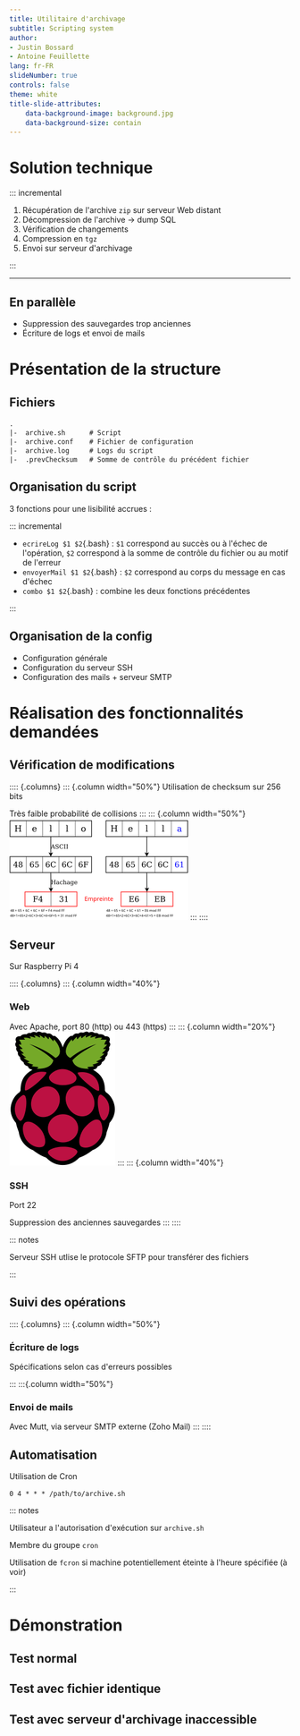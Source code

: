 ```yaml
---
title: Utilitaire d'archivage
subtitle: Scripting system
author:
- Justin Bossard
- Antoine Feuillette
lang: fr-FR
slideNumber: true
controls: false
theme: white
title-slide-attributes:
    data-background-image: background.jpg
    data-background-size: contain
---
```


# Solution technique

::: incremental

1. Récupération de l'archive `zip` sur serveur Web distant
2. Décompression de l'archive → dump SQL
3. Vérification de changements
4. Compression en `tgz`
5. Envoi sur serveur d'archivage

:::

***

## En parallèle

- Suppression des sauvegardes trop anciennes
- Écriture de logs et envoi de mails

# Présentation de la structure

## Fichiers

```
.
|-  archive.sh      # Script
|-  archive.conf    # Fichier de configuration
|-  archive.log     # Logs du script
|-  .prevChecksum   # Somme de contrôle du précédent fichier
```

## Organisation du script

3 fonctions pour une lisibilité accrues :

::: incremental

- `ecrireLog $1 $2`{.bash} : `$1` correspond au succès ou à l'échec de l'opération, `$2` correspond à la somme de contrôle du fichier ou au motif de l'erreur
- `envoyerMail $1 $2`{.bash} : `$2` correspond au corps du message en cas d'échec
- `combo $1 $2`{.bash} : combine les deux fonctions précédentes

:::

## Organisation de la config

- Configuration générale
- Configuration du serveur SSH
- Configuration des mails + serveur SMTP

# Réalisation des fonctionnalités demandées

## Vérification de modifications

:::: {.columns}
::: {.column width="50%"}
Utilisation de checksum sur 256 bits

Très faible probabilité de collisions
:::
::: {.column width="50%"}
![](checksum.png)
:::
::::

## Serveur

Sur Raspberry Pi 4

:::: {.columns}
::: {.column width="40%"}
### Web

Avec Apache, port 80 (http) ou 443 (https)
:::
::: {.column width="20%"}
![](raspberry.png)
:::
::: {.column width="40%"}
### SSH

Port 22

Suppression des anciennes sauvegardes
:::
::::

::: notes

Serveur SSH utlise le protocole SFTP pour transférer des fichiers

:::

## Suivi des opérations

:::: {.columns}
::: {.column width="50%"}
### Écriture de logs

Spécifications selon cas d'erreurs possibles

:::
:::{.column width="50%"}
### Envoi de mails

Avec Mutt, via serveur SMTP externe (Zoho Mail)
:::
::::

## Automatisation

Utilisation de Cron

```
0 4 * * * /path/to/archive.sh
```

::: notes

Utilisateur a l'autorisation d'exécution sur `archive.sh`

Membre du groupe `cron`

Utilisation de `fcron` si machine potentiellement éteinte à l'heure spécifiée (à voir)

:::

# Démonstration

## Test normal

## Test avec fichier identique

## Test avec serveur d'archivage inaccessible

